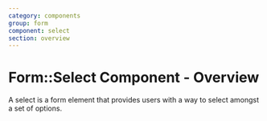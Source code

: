 ```yaml
---
category: components
group: form
component: select
section: overview
---
```


# Form::Select Component - Overview

A select is a form element that provides users with a way to select amongst a set of options.